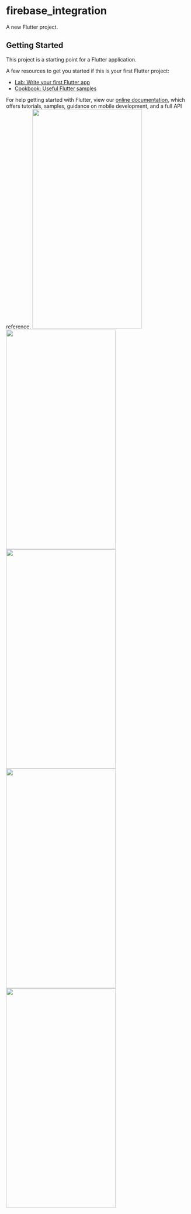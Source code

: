 # firebase_integration


A new Flutter project.

## Getting Started

This project is a starting point for a Flutter application.

A few resources to get you started if this is your first Flutter project:

- [Lab: Write your first Flutter app](https://flutter.dev/docs/get-started/codelab)
- [Cookbook: Useful Flutter samples](https://flutter.dev/docs/cookbook)

For help getting started with Flutter, view our
[online documentation](https://flutter.dev/docs), which offers tutorials,
samples, guidance on mobile development, and a full API reference.
<img src="https://user-images.githubusercontent.com/68896404/145521804-20e54596-5fc3-4487-8a16-e450941356ba.png" width="300" height="600"> <img src="https://user-images.githubusercontent.com/68896404/145521810-55c480f0-7ab8-4d5b-96bf-af38ed0d3fad.png" width="300" height="600"> <img src="https://user-images.githubusercontent.com/68896404/145521817-d3634992-4a18-4d19-a3ad-5d6115535fca.png" width="300" height="600"> <img src="https://user-images.githubusercontent.com/68896404/145521837-4343ecec-c09e-48a6-bebe-9354204dc89f.png" width="300" height="600"> <img src="https://user-images.githubusercontent.com/68896404/145521844-4e2fe098-0f2b-4912-bf21-714d86cabb52.png" width="300" height="600">




